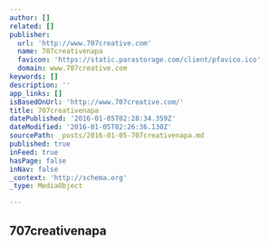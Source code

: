 ```yaml
---
author: []
related: []
publisher:
  url: 'http://www.707creative.com'
  name: 707creativenapa
  favicon: 'https://static.parastorage.com/client/pfavico.ico'
  domain: www.707creative.com
keywords: []
description: ''
app_links: []
isBasedOnUrl: 'http://www.707creative.com/'
title: 707creativenapa
datePublished: '2016-01-05T02:28:34.359Z'
dateModified: '2016-01-05T02:26:36.130Z'
sourcePath: _posts/2016-01-05-707creativenapa.md
published: true
inFeed: true
hasPage: false
inNav: false
_context: 'http://schema.org'
_type: MediaObject

---
```

<article style=""><h1>707creativenapa</h1><p></p></article>
